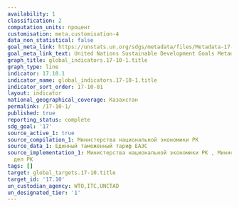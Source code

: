 ```yaml
---
availability: 1
classification: 2
computation_units: процент
customisation: meta.customisation-4
data_non_statistical: false
goal_meta_link: https://unstats.un.org/sdgs/metadata/files/Metadata-17-10-01.pdf
goal_meta_link_text: United Nations Sustainable Development Goals Metadata (pdf 468kB)
graph_title: global_indicators.17-10-1.title
graph_type: line
indicator: 17.10.1
indicator_name: global_indicators.17-10-1.title
indicator_sort_order: 17-10-01
layout: indicator
national_geographical_coverage: Казахстан
permalink: /17-10-1/
published: true
reporting_status: complete
sdg_goal: '17'
source_active_1: true
source_compilation_1: Министерства национальной экономики РК
source_data_1: Единный таможенный тариф ЕАЭС
source_implementation_1: Министерства национальной экономики РК , Министерство иностранных
  дел РК
tags: []
target: global_targets.17-10.title
target_id: '17.10'
un_custodian_agency: WTO,ITC,UNCTAD
un_designated_tier: '1'
---
```

